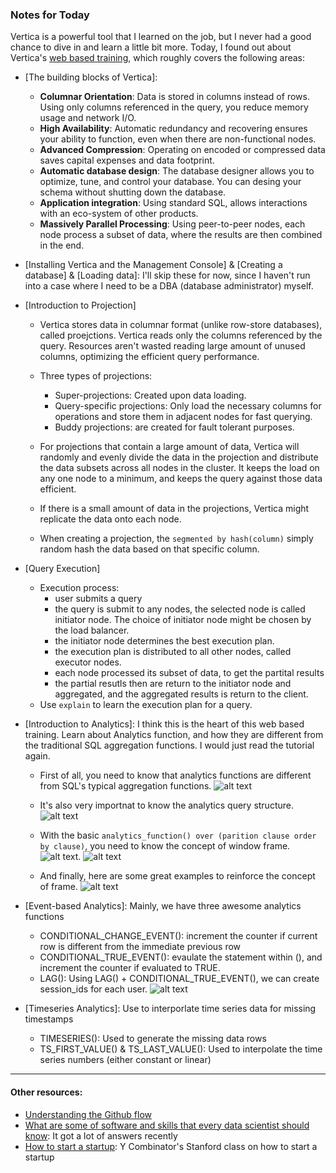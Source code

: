 ### Notes for Today

Vertica is a powerful tool that I learned on the job, but I never had a good chance to dive in and learn a little bit more. Today, I found out about Vertica's [web based training], which roughly covers the following areas:

* [The building blocks of Vertica]:

	* **Columnar Orientation**: Data is stored in columns instead of rows. Using only columns referenced in the query, you reduce memory usage and network I/O.
	* **High Availability**: Automatic redundancy and recovering ensures your ability to function, even when there are non-functional nodes.
	* **Advanced Compression**: Operating on encoded or compressed data saves capital expenses and data footprint.
	* **Automatic database design**: The database designer allows you to optimize, tune, and control your database. You can desing your schema without shutting down the database.
	* **Application integration**: Using standard SQL, allows interactions with an eco-system of other products.
	* **Massively Parallel Processing**: Using peer-to-peer nodes, each node process a subset of data, where the results are then combined in the end.

* [Installing Vertica and the Management Console] & [Creating a database] & [Loading data]: I'll skip these for now, since I haven't run into a case where I need to be a DBA (database administrator) myself. 
 
* [Introduction to Projection]

	* Vertica stores data in columnar format (unlike row-store databases), called proejctions. Vertica reads only the columns referenced by the query. Resources aren't wasted reading large amount of unused columns, optimizing the efficient query performance.

	* Three types of projections:
		* Super-projections: Created upon data loading.
		* Query-specific projections: Only load the necessary columns for operations and store them in adjacent nodes for fast querying.
		* Buddy projections: are created for fault tolerant purposes.
	
	* For projections that contain a large amount of data, Vertica will randomly and evenly divide the data in the projection and distribute the data subsets across all nodes in the cluster. It keeps the load on any one node to a minimum, and keeps the query against those data efficient.
	
	* If there is a small amount of data in the projections, Vertica might replicate the data onto each node.
	
	* When creating a projection, the `segmented by hash(column)` simply random hash the data based on that specific column.

* [Query Execution]

	* Execution process:
		* user submits a query
		* the query is submit to any nodes, the selected node is called initiator node. The choice of initiator node might be chosen by the load balancer.
		* the initiator node determines the best execution plan.
		* the execution plan is distributed to all other nodes, called executor nodes.
		* each node processed its subset of data, to get the partital results
		* the partial resutls then are return to the initiator node and aggregated, and the aggregated results is return to the client.
	* Use `explain` to learn the execution plan for a query.
	

* [Introduction to Analytics]: I think this is the heart of this web based training. Learn about Analytics function, and how they are different from the traditional SQL aggregation functions. I would just read the tutorial again.

	* First of all, you need to know that analytics functions are different from SQL's typical aggregation functions. ![alt text](https://github.com/robert8138/Calendar_Notes/blob/master/images/analytics_vs_aggregate.png)

	* It's also very importnat to know the analytics query structure. ![alt text](https://github.com/robert8138/Calendar_Notes/blob/master/images/analytics_query_structure.png)

	* With the basic `analytics_function() over (parition clause order by clause)`, you need to know the concept of window frame. ![alt text](https://github.com/robert8138/Calendar_Notes/blob/master/images/frame_clause.png). ![alt text](https://github.com/robert8138/Calendar_Notes/blob/master/images/frame_clause_2.png)

	* And finally, here are some great examples to reinforce the concept of frame. ![alt text](https://github.com/robert8138/Calendar_Notes/blob/master/images/frame_examples.png)

* [Event-based Analytics]: Mainly, we have three awesome analytics functions

	* CONDITIONAL_CHANGE_EVENT(): increment the counter if current row is different from the immediate previous row
	* CONDITIONAL_TRUE_EVENT(): evaulate the statement within (), and increment the counter if evaluated to TRUE.
	* LAG(): Using LAG() + CONDITIONAL_TRUE_EVENT(), we can create session_ids for each user. ![alt text](https://github.com/robert8138/Calendar_Notes/blob/master/images/sessionization.png)

* [Timeseries Analytics]: Use to interporlate time series data for missing timestamps

	* TIMESERIES(): Used to generate the missing data rows
	* TS_FIRST_VALUE() & TS_LAST_VALUE(): Used to interpolate the time series numbers (either constant or linear)

---
#### Other resources:
* [Understanding the Github flow]
* [What are some of software and skills that every data scientist should know]: It got a lot of answers recently
* [How to start a startup]: Y Combinator's Stanford class on how to start a startup

[web based training]: http://www.vertica.com/customer-experience/wbt/
[Understanding the Github flow]: https://guides.github.com/introduction/flow/index.html
[What are some of software and skills that every data scientist should know]: http://www.quora.com/What-are-some-software-and-skills-that-every-Data-Scientist-should-know
[How to start a startup]: http://startupclass.samaltman.com/
